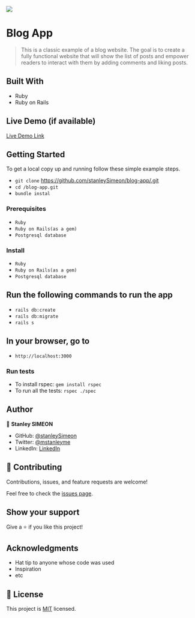 ![](https://img.shields.io/badge/Microverse-blueviolet)

# Blog App

> This is a classic example of a blog website. The goal is to create a fully functional website that will show the list of posts and empower readers to interact with them by adding comments and liking posts.


## Built With

- Ruby
- Ruby on Rails

## Live Demo (if available)

[Live Demo Link](https://livedemo.com)


## Getting Started

To get a local copy up and running follow these simple example steps.

- `git clone` https://github.com/stanleySimeon/blog-app/.git
- `cd /blog-app.git`
- `bundle instal`

### Prerequisites

- `Ruby`
- `Ruby on Rails(as a gem)`
- `Postgresql database`

### Install

- `Ruby`
- `Ruby on Rails(as a gem)`
- `Postgresql database`

## Run the following commands to run the app

- `rails db:create`
- `rails db:migrate`
- `rails s`

## In your browser, go to

- `http://localhost:3000`

### Run tests

- To install rspec: `gem install rspec`
- To run all the tests: `rspec ./spec`

## Author

👤 **Stanley SIMEON**

- GitHub: [@stanleySimeon](https://github.com/stanleySimeon)
- Twitter: [@mstanleyme](https://twitter.com/mstanleyme)
- LinkedIn: [LinkedIn](https://www.linkedin.com/in/stanleysimeon/)

## 🤝 Contributing

Contributions, issues, and feature requests are welcome!

Feel free to check the [issues page](../../issues/).

## Show your support

Give a ⭐️ if you like this project!

## Acknowledgments

- Hat tip to anyone whose code was used
- Inspiration
- etc

## 📝 License

This project is [MIT](./LICENSE) licensed.
